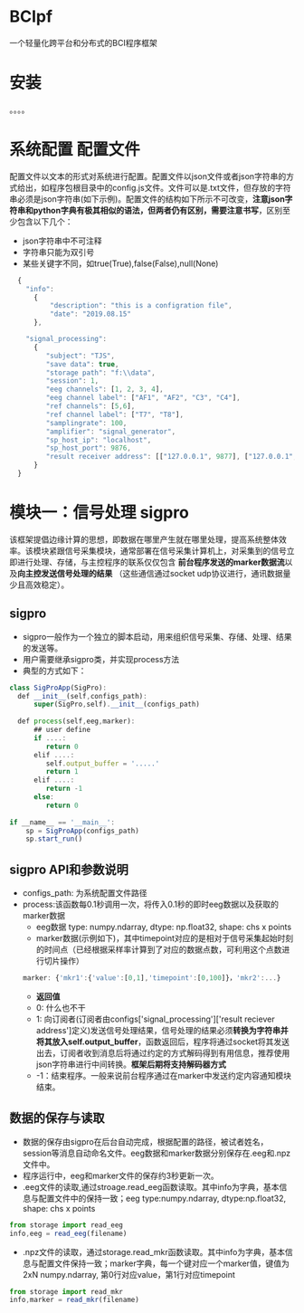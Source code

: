 # BCIpf
一个轻量化跨平台和分布式的BCI程序框架

# 安装
。。。。

# 系统配置 配置文件
配置文件以文本的形式对系统进行配置。配置文件以json文件或者json字符串的方式给出，如程序包根目录中的config.js文件。文件可以是.txt文件，但存放的字符串必须是json字符串(如下示例)。配置文件的结构如下所示不可改变，**注意json字符串和python字典有极其相似的语法，但两者仍有区别，需要注意书写**，区别至少包含以下几个：
  * json字符串中不可注释
  * 字符串只能为双引号
  * 某些关键字不同，如true(True),false(False),null(None)

```javascript
  {
    "info":
      {
          "description": "this is a configration file",
          "date": "2019.08.15"
      },

    "signal_processing":
      {
         "subject": "TJS",
         "save data": true,
         "storage path": "f:\\data",
         "session": 1,
         "eeg channels": [1, 2, 3, 4],
         "eeg channel label": ["AF1", "AF2", "C3", "C4"],
         "ref channels": [5,6],
         "ref channel label": ["T7", "T8"],
         "samplingrate": 100,
         "amplifier": "signal_generator",
         "sp_host_ip": "localhost",
         "sp_host_port": 9876,
         "result receiver address": [["127.0.0.1", 9877], ["127.0.0.1", 9879]]
      }
  }
```

# 模块一：信号处理 sigpro
该框架提倡边缘计算的思想，即数据在哪里产生就在哪里处理，提高系统整体效率。该模块紧跟信号采集模块，通常部署在信号采集计算机上，对采集到的信号立即进行处理、存储，与主控程序的联系仅仅包含 **前台程序发送的marker数据流**以及**向主控发送信号处理的结果** （这些通信通过socket udp协议进行，通讯数据量少且高效稳定）。

## sigpro
  * sigpro一般作为一个独立的脚本启动，用来组织信号采集、存储、处理、结果的发送等。
  * 用户需要继承sigpro类，并实现process方法
  * 典型的方式如下：
  ```javascript
  class SigProApp(SigPro):
    def __init__(self,configs_path):
        super(SigPro,self).__init__(configs_path)
    
    def process(self,eeg,marker):
        ## user define
        if ....:
           return 0
        elif ....:
           self.output_buffer = '.....'
           return 1
        elif ....:
           return -1
        else:
           return 0
        
  if __name__ == '__main__':
      sp = SigProApp(configs_path)
      sp.start_run()
  ```
  
## sigpro API和参数说明
  * configs_path: 为系统配置文件路径
  * process:该函数每0.1秒调用一次，将传入0.1秒的即时eeg数据以及获取的marker数据
    * eeg数据 type: numpy.ndarray, dtype: np.float32, shape: chs x points
    * marker数据(示例如下)，其中timepoint对应的是相对于信号采集起始时刻的时间点（已经根据采样率计算到了对应的数据点数，可利用这个点数进行切片操作）
    ```javascript
    marker: {'mkr1':{'value':[0,1],'timepoint':[0,100]}，'mkr2':...}
    ```
    * **返回值**
    * 0: 什么也不干
    * 1: 向订阅者(订阅者由configs['signal_processing']['result reciever address']定义)发送信号处理结果，信号处理的结果必须**转换为字符串并将其放入self.output_buffer**，函数返回后，程序将通过socket将其发送出去，订阅者收到消息后将通过约定的方式解码得到有用信息，推荐使用json字符串进行中间转换。**框架后期将支持解码器方式**
    * -1：结束程序。一般来说前台程序通过在marker中发送约定内容通知模块结束。
 
## 数据的保存与读取
  * 数据的保存由sigpro在后台自动完成，根据配置的路径，被试者姓名，session等消息自动命名文件。eeg数据和marker数据分别保存在.eeg和.npz文件中。
  * 程序运行中，eeg和marker文件的保存约3秒更新一次。
  * .eeg文件的读取,通过stroage.read_eeg函数读取。其中info为字典，基本信息与配置文件中的保持一致；eeg type:numpy.ndarray, dtype:np.float32, shape: chs x points
  ```javascript
  from storage import read_eeg
  info,eeg = read_eeg(filename)
  ```
  * .npz文件的读取，通过storage.read_mkr函数读取。其中info为字典，基本信息与配置文件保持一致；marker字典，每一个键对应一个marker值，键值为2xN numpy.ndarray, 第0行对应value，第1行对应timepoint
  ```javascript
  from storage import read_mkr
  info,marker = read_mkr(filename)
  ```


